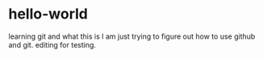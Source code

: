 # hello-world
learning git and what this is
I am just trying to figure out how to use github and git. 
editing for testing. 
